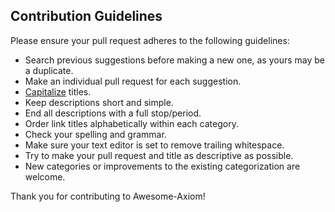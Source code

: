 ## Contribution Guidelines

Please ensure your pull request adheres to the following guidelines:

- Search previous suggestions before making a new one, as yours may be a duplicate.
- Make an individual pull request for each suggestion.
- [Capitalize](https://grammar.yourdictionary.com/capitalization/rules-for-capitalization-in-titles.html) titles.
- Keep descriptions short and simple.
- End all descriptions with a full stop/period.
- Order link titles alphabetically within each category.
- Check your spelling and grammar.
- Make sure your text editor is set to remove trailing whitespace.
- Try to make your pull request and title as descriptive as possible.
- New categories or improvements to the existing categorization are welcome.


Thank you for contributing to Awesome-Axiom!
